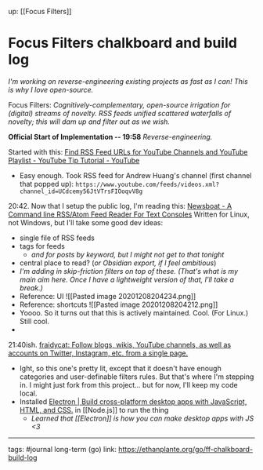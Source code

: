 up: [[Focus Filters]]
# Focus Filters chalkboard and build log 
*I'm working on reverse-engineering existing projects as fast as I can! This is why I love open-source.*

Focus Filters: *Cognitively-complementary, open-source irrigation for (digital) streams of novelty. RSS feeds unified scattered waterfalls of novelty; this will dam up and filter out as we wish.*


**Official Start of Implementation -- 19:58**
*Reverse-engineering.*

Started with this: [Find RSS Feed URLs for YouTube Channels and YouTube Playlist - YouTube Tip Tutorial - YouTube](https://www.youtube.com/watch?v=WmbPhkW8PHQ)
- Easy enough. Took RSS feed for Andrew Huang's channel (first channel that popped up): `https://www.youtube.com/feeds/videos.xml?channel_id=UCdcemy56JtVTrsFIOoqvV8g`

20:42. Now that I setup the public log, I'm reading this: [Newsboat - A Command line RSS/Atom Feed Reader For Text Consoles](https://ostechnix.com/newsbeuter-command-line-rssatom-feed-reader-unix-like-systems/) Written for Linux, not Windows, but I'll take some good dev ideas:
- single file of RSS feeds
- tags for feeds
	- *and for posts by keyword, but I might not get to that tonight*
- central place to read? (*or Obsidian export, if I feel ambitious*)
- *I'm adding in skip-friction filters on top of these. (That's what is my main aim here. Once I have a lightweight version of that, I'll take a break.)*
- Reference: UI ![[Pasted image 20201208204234.png]]
- Reference: shortcuts ![[Pasted image 20201208204212.png]]
- Yoooo. So it turns out that this is actively maintained. Cool. (For Linux.) Still cool.
- 

21:40ish.
[fraidycat: Follow blogs, wikis, YouTube channels, as well as accounts on Twitter, Instagram, etc. from a single page.](https://github.com/kickscondor/fraidycat)
- Ight, so this one's pretty lit, except that it doesn't have enough categories and user-definable filters rules. But that's where I'm stepping in. I might just fork from this project... but for now, I'll keep my code local.
- Installed [Electron | Build cross-platform desktop apps with JavaScript, HTML, and CSS.](https://www.electronjs.org/) in [[Node.js]] to run the thing
	- *Learned that [[Electron]] is how you can make desktop apps with JS <3*









--- 
tags: #journal
long-term (go) link: https://ethanplante.org/go/ff-chalkboard-build-log
